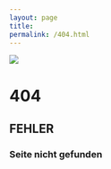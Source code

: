 ```yaml
---
layout: page
title:
permalink: /404.html
---
```

![](#404-error.jpeg)
<h1>404</h1>
<h2>FEHLER</h2>
<h3>Seite nicht gefunden</h3>